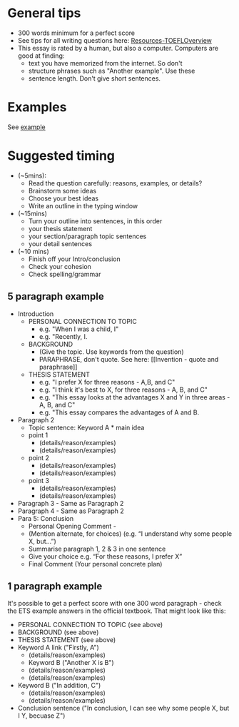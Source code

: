  
# General tips
*  300 words minimum for a perfect score
*  See tips for all writing questions here: [Resources-TOEFLOverview](Exams-TOEFLOverview)
* This essay is rated by a human, but also a computer. Computers are good at finding:
	*  text you have memorized from the internet. So don't
	*  structure phrases such as "Another example". Use these
	*  sentence length. Don't give short sentences. 

# Examples

See [example](Examples-TOEFLIndependentEssay)


# Suggested timing

* (~5mins):
	*  Read the question carefully: reasons, examples, or details?
	*  Brainstorm some ideas
	*  Choose your best ideas
	*  Write an outline in the typing window 
* (~15mins)
	*  Turn your outline into sentences, in this order
	*  your thesis statement
	*  your section/paragraph topic sentences 
	*  your detail sentences 
* (~10 mins)
	*  Finish off your Intro/conclusion 
	*  Check your cohesion  
	*  Check spelling/grammar 


## 5 paragraph example
*  Introduction
	*  PERSONAL CONNECTION TO TOPIC
		*  e.g. "When I was a child, I"
		*  e.g. "Recently, I. 
	*  BACKGROUND  
		*  (Give the topic. Use keywords from the question)
		*  PARAPHRASE, don't quote. See here: [[Invention - quote and paraphrase]]
	*  THESIS STATEMENT 
		*  e.g. "I prefer X for three reasons - A,B, and C"
		*  e.g. "I think it's best to X, for three reasons - A, B, and C"
		*  e.g. "This essay looks at the advantages X and Y in three areas - A, B, and C"
		*  e.g. "This essay compares the advantages of A and B. 
*  Paragraph 2
	*  Topic sentence: Keyword A *   main idea
	*  point 1 
		*  (details/reason/examples)
		*  (details/reason/examples)
	*  point 2 
		*  (details/reason/examples)
		*  (details/reason/examples)
	*  point 3 
		*  (details/reason/examples)
		*  (details/reason/examples)
*  Paragraph 3 - Same as Paragraph 2
*  Paragraph 4 - Same as Paragraph 2
*  Para 5: Conclusion
	*  Personal Opening Comment - 
	*  (Mention alternate, for choices) (e.g. “I understand why some people X, but...”)
	*  Summarise paragraph 1, 2 & 3 in one sentence
	*  Give your choice e.g. “For these reasons, I prefer X”
	*  Final Comment (Your personal concrete plan)

## 1 paragraph example
It's possible to get a perfect score with one 300 word paragraph - check the ETS example answers in the official textbook.
That might look like this:

*  PERSONAL CONNECTION TO TOPIC (see above)
*  BACKGROUND (see above)
*  THESIS STATEMENT (see above)
*  Keyword A link ("Firstly, A")
	*  (details/reason/examples)
	*  Keyword B ("Another X is  B")
	*  (details/reason/examples)
	*  (details/reason/examples)
*  Keyword B ("In addition, C")
	*  (details/reason/examples)
	*  (details/reason/examples)
*  Conclusion sentence ("In conclusion, I can see why some people X, but I Y, becuase Z")
 




 
